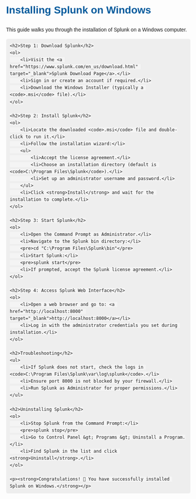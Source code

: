 <!DOCTYPE html>
<html>
<head>
    <title>Installing Splunk on Windows</title>
    <meta charset="UTF-8">
    <style>
        body {
            font-family: Arial, sans-serif;
            line-height: 1.6;
        }
        h1, h2 {
            color: #005a9c;
        }
        code {
            background-color: #f4f4f4;
            padding: 2px 5px;
            border-radius: 4px;
        }
        pre {
            background: #eee;
            padding: 10px;
            border-radius: 5px;
            overflow-x: auto;
        }
    </style>
</head>
<body>
    <h1>Installing Splunk on Windows</h1>
    <p>This guide walks you through the installation of Splunk on a Windows computer.</p>
    
    <h2>Step 1: Download Splunk</h2>
    <ol>
        <li>Visit the <a href="https://www.splunk.com/en_us/download.html" target="_blank">Splunk Download Page</a>.</li>
        <li>Sign in or create an account if required.</li>
        <li>Download the Windows Installer (typically a <code>.msi</code> file).</li>
    </ol>
    
    <h2>Step 2: Install Splunk</h2>
    <ol>
        <li>Locate the downloaded <code>.msi</code> file and double-click to run it.</li>
        <li>Follow the installation wizard:</li>
        <ul>
            <li>Accept the license agreement.</li>
            <li>Choose an installation directory (default is <code>C:\Program Files\Splunk</code>).</li>
            <li>Set up an administrator username and password.</li>
        </ul>
        <li>Click <strong>Install</strong> and wait for the installation to complete.</li>
    </ol>
    
    <h2>Step 3: Start Splunk</h2>
    <ol>
        <li>Open the Command Prompt as Administrator.</li>
        <li>Navigate to the Splunk bin directory:</li>
        <pre>cd "C:\Program Files\Splunk\bin"</pre>
        <li>Start Splunk:</li>
        <pre>splunk start</pre>
        <li>If prompted, accept the Splunk license agreement.</li>
    </ol>
    
    <h2>Step 4: Access Splunk Web Interface</h2>
    <ol>
        <li>Open a web browser and go to: <a href="http://localhost:8000" target="_blank">http://localhost:8000</a></li>
        <li>Log in with the administrator credentials you set during installation.</li>
    </ol>
    
    <h2>Troubleshooting</h2>
    <ul>
        <li>If Splunk does not start, check the logs in <code>C:\Program Files\Splunk\var\log\splunk</code>.</li>
        <li>Ensure port 8000 is not blocked by your firewall.</li>
        <li>Run Splunk as Administrator for proper permissions.</li>
    </ul>
    
    <h2>Uninstalling Splunk</h2>
    <ol>
        <li>Stop Splunk from the Command Prompt:</li>
        <pre>splunk stop</pre>
        <li>Go to Control Panel &gt; Programs &gt; Uninstall a Program.</li>
        <li>Find Splunk in the list and click <strong>Uninstall</strong>.</li>
    </ol>
    
    <p><strong>Congratulations! 🎉 You have successfully installed Splunk on Windows.</strong></p>
</body>
</html>
    
